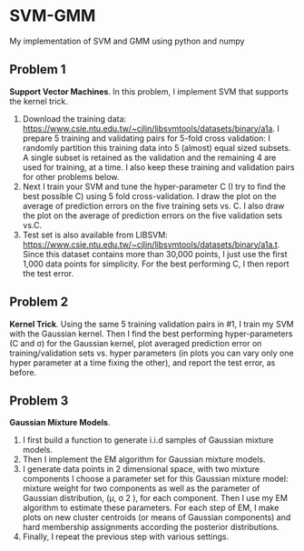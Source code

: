 # SVM-GMM
My implementation of SVM and GMM using python and numpy

## Problem 1
**Support Vector Machines**. In this problem, I implement SVM that supports the kernel trick.

1. Download the training data: https://www.csie.ntu.edu.tw/~cjlin/libsvmtools/datasets/binary/a1a. I prepare 5 training and validating pairs for 5-fold cross validation: I randomly partition this training data into 5 (almost) equal sized subsets. A single subset is retained as the validation and the remaining 4 are used for training, at a time. I also keep these training and validation pairs for other problems below.
2. Next I train your SVM and tune the hyper-parameter C (I try to find the best possible C) using 5 fold cross-validation. I draw the plot on the average of prediction errors on the five training sets vs. C. I also draw the plot on the average of prediction errors on the five validation sets vs.C.
3. Test set is also available from LIBSVM: https://www.csie.ntu.edu.tw/~cjlin/libsvmtools/datasets/binary/a1a.t. Since this dataset contains more than 30,000 points, I just use the first 1,000 data points for simplicity. For the best performing C, I then report the test error.

## Problem 2
**Kernel Trick**. Using the same 5 training validation pairs in #1, I train my SVM with the Gaussian kernel. Then I find the best performing hyper-parameters (C and σ) for the Gaussian kernel, plot averaged prediction error on training/validation sets vs. hyper parameters (in plots you can vary only one hyper parameter at a time fixing the other), and report the test error, as before.

## Problem 3
**Gaussian Mixture Models**.

1. I first build a function to generate i.i.d samples of Gaussian mixture models.
2. Then I implement the EM algorithm for Gaussian mixture models.
3. I generate data points in 2 dimensional space, with two mixture components I choose a parameter set for this Gaussian mixture model: mixture weight for two components as well as the parameter of Gaussian distribution, (μ, σ 2 ), for each component. Then I use my EM algorithm to estimate these parameters. For each step of EM, I make plots on new cluster centroids (or means of Gaussian components) and hard membership assignments according the posterior distributions.
4. Finally, I repeat the previous step with various settings.
